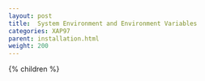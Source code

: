 ```yaml
---
layout: post
title:  System Environment and Environment Variables
categories: XAP97
parent: installation.html
weight: 200
---
```


{% children %}
